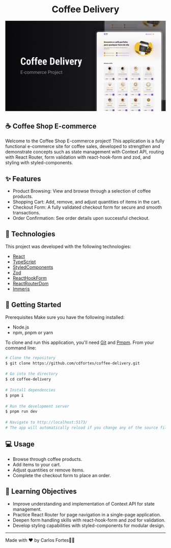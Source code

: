 <h1 align="center">
  Coffee Delivery
</h1>

<img src="./cover.png"/>


<br/>

## ☕ Coffee Shop E-commerce
Welcome to the Coffee Shop E-commerce project! This application is a fully functional e-commerce site for coffee sales, developed to strengthen and demonstrate concepts such as state management with Context API, routing with React Router, form validation with react-hook-form and zod, and styling with styled-components.

## ✨ Features
- Product Browsing: View and browse through a selection of coffee products.
- Shopping Cart: Add, remove, and adjust quantities of items in the cart.
- Checkout Form: A fully validated checkout form for secure and smooth transactions.
- Order Confirmation: See order details upon successful checkout.

## 🚀 Technologies

This project was developed with the following technologies:

- [React](https://reactjs.org)
- [TypeScript](https://www.typescriptlang.org/)
- [StyledComponents](https://www.styled-components.com/)
- [Zod](https://zod.dev/)
- [ReactHookForm](https://react-hook-form.com/)
- [ReactRouterDom](https://reactrouter.com/)
- [Immerjs](https://github.com/immerjs/immer#readme)

## 🚀 Getting Started

Prerequisites
Make sure you have the following installed:

- Node.js
- npm, pnpm or yarn

To clone and run this application, you'll need [Git](https://git-scm.com) and [Pmpm](https://pnpm.io/). From your command line:

```bash
# Clone the repository
$ git clone https://github.com/cdfortes/coffee-delivery.git

# Go into the directory
$ cd coffee-delivery

# Install dependencies
$ pnpm i

# Run the development server
$ pnpm run dev

# Navigate to http://localhost:5173/
# The app will automatically reload if you change any of the source files.

```

## 💻 Usage
- Browse through coffee products.
- Add items to your cart.
- Adjust quantities or remove items.
- Complete the checkout form to place an order.

## 🎯 Learning Objectives
- Improve understanding and implementation of Context API for state management.
- Practice React Router for page navigation in a single-page application.
- Deepen form handling skills with react-hook-form and zod for validation.
- Develop styling capabilities with styled-components for modular design.

---

Made with ♥ by Carlos Fortes👋🏻